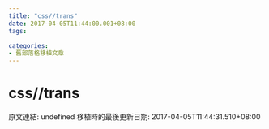 ```yaml
---
title: "css//trans"
date: 2017-04-05T11:44:00.001+08:00
tags: 

categories:
- 舊部落格移植文章
---
```


# css//trans

原文連結: undefined
移植時的最後更新日期: 2017-04-05T11:44:31.510+08:00


